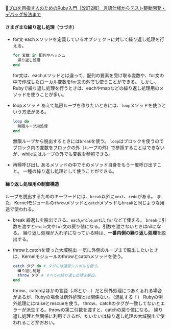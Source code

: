 
📖[プロを目指す人のためのRuby入門［改訂2版］ 言語仕様からテスト駆動開発・デバッグ技法まで](https://gihyo.jp/book/2021/978-4-297-12437-3)

#### さまざまな繰り返し処理（つづき）

- for文
  eachメソッドを定義しているオブジェクトに対して繰り返し処理を行える。
  ```ruby
  for 変数 in 配列やハッシュ
    繰り返し処理
  end
  ```
  for文は、eachメソッドとは違って、配列の要素を受け取る変数や、for文の中で作成したローカル変数をfor文の外でも使うことができる。
  しかし、Rubyで繰り返し処理を行うときは、eachやmapなどの繰り返し処理用のメソッドを使うことが多い。

- loopメソッド
  あえて無限ループを作りたいときには、`loop`メソッドを使うという方法がある。
  ```ruby
  loop do
    無限ループ用処理
  end
  ```
  無限ループから脱出するときには`break`を使う。
  `loop`はブロックを使うのでブロック内の変数をブロックの外（ループの外）で参照することはできないが、while文はループの外でも変数を参照できる。

- 再帰呼び出し
  あるメソッドの中でそのメソッド自身をもう一度呼び出すこと。
  一種の繰り返し処理として使うことができる。

#### 繰り返し処理用の制御構造

ループを脱出するためのキーワードには、`break`以外に`next`、`redo`がある。
また、Kernelモジュールの`throw`メソッドと`catch`メソッドも`break`と同じような用途で使われる。
- break
  繰返しを脱出できる。`each`,`while`,`until`,`for`などで使える。
  `break`に引数を渡すと`while`文や`for`文の戻り値になる。引数を渡さないときはnilになる。
  繰り返し処理が入れ子になっている時は、**一番内側の繰り返し処理**を脱出する。

- throwとcatchを使った大域脱出
  一気に外側のループまで脱出したいときは、Kernelモジュールのthrowとcatchメソッドを使う。
  ```ruby
  catch タグ do # タグには通常シンボルを使う。
    繰り返し処理
    throw タグ # すべての繰り返し処理を脱出。
  end
  ```
  throw、catchはほかの言語（JSとか…）だと例外処理につあくぁれる場合があるが、Rubyの場合は例外処理とは関係ない。（混乱する！）
  Rubyの例外処理にはraiseとrescueを使う。
  throw、catchのタグが一致してないとエラーが派生する。throwの第二引数を渡すと、catchの戻り値になる。
  繰り返し処理と無関係に利用できるが、だいたいは繰り返し処理の大域脱出で使われることがおおい。

  
